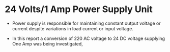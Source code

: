 # 24 Volts/1 Amp Power Supply Unit  

* Power supply is responsible for maintaining constant output voltage or current despite variations in load current or input voltage.

* In this report a conversion of 220 AC voltage to 24 DC voltage supplying One Amp
was being investigated,